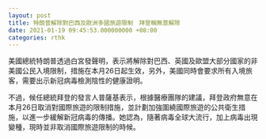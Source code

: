 ```yaml
---
layout: post
title: 特朗普解除對巴西及歐洲多國旅遊限制　拜登稱無意解除
date: 2021-01-19 09:45:53.000000000 +08:00
categories: rthk
---
```


美國總統特朗普透過白宮發聲明，表示將解除對巴西、英國及歐盟大部分國家的非美國公民入境限制，措施在本月26日起生效，另外，美國同時會要求所有入境旅客，需要出示新冠病毒檢測陰性的健康證明。

不過，候任總統拜登的發言人普薩基表示，根據醫療團隊的建議，拜登政府無意在本月26日取消對國際旅遊的限制措施，並計劃加強圍繞國際旅遊的公共衛生措施，以進一步緩解新冠病毒的傳播。她認為，隨著病毒全球大流行，加上病毒出現變種，現時並非取消國際旅遊限制的時候。
